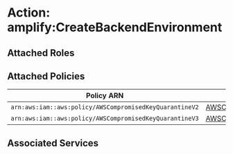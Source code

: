 # Action: amplify:CreateBackendEnvironment

## Attached Roles

## Attached Policies

| Policy ARN | Policy Name |
|------------|-------------|
| `arn:aws:iam::aws:policy/AWSCompromisedKeyQuarantineV2` | [AWSCompromisedKeyQuarantineV2](../policies.md#awscompromisedkeyquarantinev2) |
| `arn:aws:iam::aws:policy/AWSCompromisedKeyQuarantineV3` | [AWSCompromisedKeyQuarantineV3](../policies.md#awscompromisedkeyquarantinev3) |

## Associated Services

